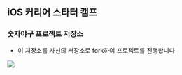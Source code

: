 ## iOS 커리어 스타터 캠프

### 숫자야구 프로젝트 저장소

- 이 저장소를 자신의 저장소로 fork하여 프로젝트를 진행합니다

![](<https://images.velog.io/images/yohanblessyou/post/6d26754c-7e70-404c-b343-1e638c8a35d7/Untitled%20(1).png>)

